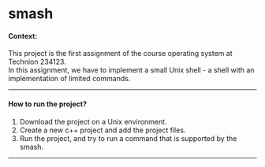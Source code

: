 <h1> smash </h1>
<h4> Context: </h4>
This project is the first assignment of the course operating system at Technion 234123.
<br>
In this assignment, we have to implement a small Unix shell - a shell with an implementation of limited commands.
<hr>
<h4> How to run the project? </h4>
<ol>
<li> Download the project on a Unix environment. </li>
<li> Create a new c++ project and add the project files. </li>
<li> Run the project, and try to run a command that is supported by the smash. </li>
</ol>
<hr>
